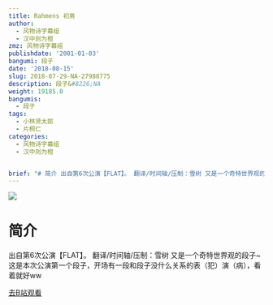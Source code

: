 ```yaml
---
title: Rahmens 初男
author:
  - 风物诗字幕组
  - 汉中则为橙
zmz: 风物诗字幕组
publishdate: '2001-01-03'
bangumi: 段子
date: '2018-08-15'
slug: 2018-07-29-NA-27988775
description: 段子&#8226;NA
weight: 19185.0
bangumis:
  - 段子
tags:
  - 小林贤太郎
  - 片桐仁
categories:
  - 风物诗字幕组
  - 汉中则为橙


brief: "# 简介 出自第6次公演【FLAT】。 翻译/时间轴/压制：雪树 又是一个奇特世界观的段子~ 这是本次公演第一个段子，开场有一段和段子没什么关系的表（犯）演（病），看着就好ww"
---
```

![](https://i.imgur.com/UEP2V6j.jpg)
# 简介  
出自第6次公演【FLAT】。
翻译/时间轴/压制：雪树
又是一个奇特世界观的段子~
这是本次公演第一个段子，开场有一段和段子没什么关系的表（犯）演（病），看着就好ww  

[去B站观看](https://www.bilibili.com/video/av27988775/)
 
